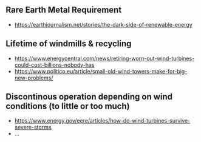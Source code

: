 
## Rare Earth Metal Requirement

- https://earthjournalism.net/stories/the-dark-side-of-renewable-energy

## Lifetime of windmills & recycling
- https://www.energycentral.com/news/retiring-worn-out-wind-turbines-could-cost-billions-nobody-has
- https://www.politico.eu/article/small-old-wind-towers-make-for-big-new-problems/

## Discontinous operation depending on wind conditions (to little or too much)
- https://www.energy.gov/eere/articles/how-do-wind-turbines-survive-severe-storms
- ...
